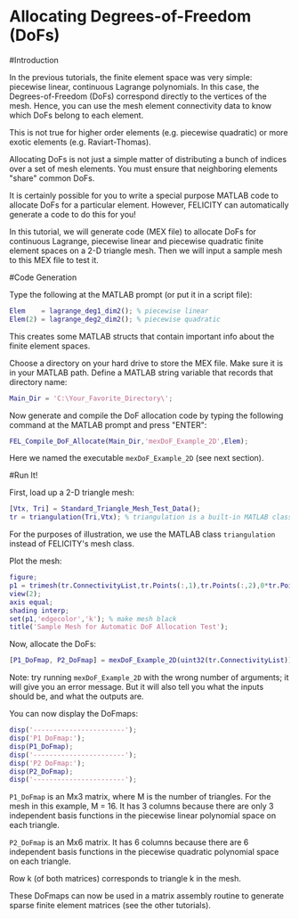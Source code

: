 Allocating Degrees-of-Freedom (DoFs)
====================================

#Introduction

In the previous tutorials, the finite element space was very simple: piecewise linear, continuous Lagrange polynomials.  In this case, the Degrees-of-Freedom (DoFs) correspond directly to the vertices of the mesh.  Hence, you can use the mesh element connectivity data to know which DoFs belong to each element.

This is not true for higher order elements (e.g. piecewise quadratic) or more exotic elements (e.g. Raviart-Thomas).

Allocating DoFs is not just a simple matter of distributing a bunch of indices over a set of mesh elements.  You must ensure that neighboring elements "share" common DoFs.

It is certainly possible for you to write a special purpose MATLAB code to allocate DoFs for a particular element.  However, FELICITY can automatically generate a code to do this for you!

In this tutorial, we will generate code (MEX file) to allocate DoFs for continuous Lagrange, piecewise linear and piecewise quadratic finite element spaces on a 2-D triangle mesh.  Then we will input a sample mesh to this MEX file to test it.

#Code Generation

Type the following at the MATLAB prompt (or put it in a script file):
```matlab
Elem    = lagrange_deg1_dim2(); % piecewise linear
Elem(2) = lagrange_deg2_dim2(); % piecewise quadratic
```

This creates some MATLAB structs that contain important info about the finite element spaces.

Choose a directory on your hard drive to store the MEX file.  Make sure it is in your MATLAB path.  Define a MATLAB string variable that records that directory name:
```matlab
Main_Dir = 'C:\Your_Favorite_Directory\'; 
```

Now generate and compile the DoF allocation code by typing the following command at the MATLAB prompt and press "ENTER":
```matlab
FEL_Compile_DoF_Allocate(Main_Dir,'mexDoF_Example_2D',Elem);
```

Here we named the executable `mexDoF_Example_2D` (see next section).

#Run It!

First, load up a 2-D triangle mesh:
```matlab
[Vtx, Tri] = Standard_Triangle_Mesh_Test_Data();
tr = triangulation(Tri,Vtx); % triangulation is a built-in MATLAB class
```

For the purposes of illustration, we use the MATLAB class `triangulation` instead of FELICITY's mesh class.

Plot the mesh:
```matlab
figure;
p1 = trimesh(tr.ConnectivityList,tr.Points(:,1),tr.Points(:,2),0*tr.Points(:,2));
view(2);
axis equal;
shading interp;
set(p1,'edgecolor','k'); % make mesh black
title('Sample Mesh for Automatic DoF Allocation Test');
```

Now, allocate the DoFs:
```matlab
[P1_DoFmap, P2_DoFmap] = mexDoF_Example_2D(uint32(tr.ConnectivityList));
```

Note: try running `mexDoF_Example_2D` with the wrong number of arguments; it will give you an error message.  But it will also tell you what the inputs should be, and what the outputs are.

You can now display the DoFmaps:
```matlab
disp('-----------------------');
disp('P1 DoFmap:');
disp(P1_DoFmap);
disp('-----------------------');
disp('P2 DoFmap:');
disp(P2_DoFmap);
disp('-----------------------');
```

`P1_DoFmap` is an Mx3 matrix, where M is the number of triangles.  For the mesh in this example, M = 16.  It has 3 columns because there are only 3 independent basis functions in the piecewise linear polynomial space on each triangle.

`P2_DoFmap` is an Mx6 matrix.  It has 6 columns because there are 6 independent basis functions in the piecewise quadratic polynomial space on each triangle.

Row k (of both matrices) corresponds to triangle k in the mesh.

These DoFmaps can now be used in a matrix assembly routine to generate sparse finite element matrices (see the other tutorials).